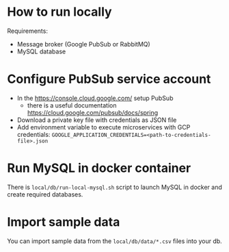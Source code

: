 # How to run locally
Requirements:
* Message broker (Google PubSub or RabbitMQ)
* MySQL database

# Configure PubSub service account

* In the https://console.cloud.google.com/ setup PubSub 
    * there is a useful documentation https://cloud.google.com/pubsub/docs/spring 
* Download a private key file with credentials as JSON file
* Add environment variable to execute microservices with GCP credentials: 
`GOOGLE_APPLICATION_CREDENTIALS=<path-to-credentials-file>.json`

# Run MySQL in docker container
There is `local/db/run-local-mysql.sh` script to launch MySQL in docker and create required databases.

# Import sample data
You can import sample data from the `local/db/data/*.csv` files into your db.
